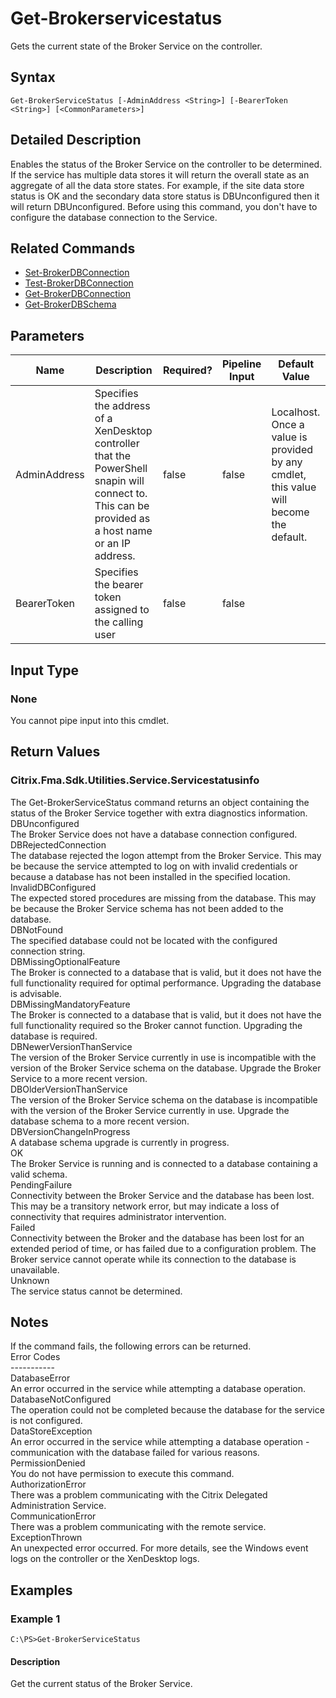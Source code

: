 ﻿
# Get-Brokerservicestatus
Gets the current state of the Broker Service on the controller.
## Syntax
```
Get-BrokerServiceStatus [-AdminAddress <String>] [-BearerToken <String>] [<CommonParameters>]
```
## Detailed Description
Enables the status of the Broker Service on the controller to be determined. If the service has multiple data stores it will return the overall state as an aggregate of all the data store states. For example, if the site data store status is OK and the secondary data store status is DBUnconfigured then it will return DBUnconfigured. Before using this command, you don't have to configure the database connection to the Service.


## Related Commands

* [Set-BrokerDBConnection](../Set-BrokerDBConnection/)
* [Test-BrokerDBConnection](../Test-BrokerDBConnection/)
* [Get-BrokerDBConnection](../Get-BrokerDBConnection/)
* [Get-BrokerDBSchema](../Get-BrokerDBSchema/)
## Parameters
| Name   | Description | Required? | Pipeline Input | Default Value |
| --- | --- | --- | --- | --- |
| AdminAddress | Specifies the address of a XenDesktop controller that the PowerShell snapin will connect to. This can be provided as a host name or an IP address. | false | false | Localhost. Once a value is provided by any cmdlet, this value will become the default. |
| BearerToken | Specifies the bearer token assigned to the calling user | false | false |  |

## Input Type

### None
You cannot pipe input into this cmdlet.
## Return Values

### Citrix.Fma.Sdk.Utilities.Service.Servicestatusinfo
The Get-BrokerServiceStatus command returns an object containing the status of the Broker Service together with extra diagnostics information.<br>DBUnconfigured<br>    The Broker Service does not have a database connection configured.<br>DBRejectedConnection<br>    The database rejected the logon attempt from the Broker Service.  This may be because the service attempted to log on with invalid credentials or because a database has not been installed in the specified location.<br>InvalidDBConfigured<br>    The expected stored procedures are missing from the database. This may be because the Broker Service schema has not been added to the database.<br>DBNotFound<br>    The specified database could not be located with the configured connection string.<br>DBMissingOptionalFeature<br>    The Broker is connected to a database that is valid, but it does not have the full functionality required for optimal performance. Upgrading the database is advisable.<br>DBMissingMandatoryFeature<br>    The Broker is connected to a database that is valid, but it does not have the full functionality required so the Broker cannot function. Upgrading the database is required.<br>DBNewerVersionThanService<br>    The version of the Broker Service currently in use is incompatible with the version of the Broker Service schema on the database.  Upgrade the Broker Service to a more recent version.<br>DBOlderVersionThanService<br>    The version of the Broker Service schema on the database is incompatible with the version of the Broker Service currently in use.  Upgrade the database schema to a more recent version.<br>DBVersionChangeInProgress<br>    A database schema upgrade is currently in progress.<br>OK<br>    The Broker Service is running and is connected to a database containing a valid schema.<br>PendingFailure<br>    Connectivity between the Broker Service and the database has been lost. This may be a transitory network error, but may indicate a loss of connectivity that requires administrator intervention.<br>Failed<br>    Connectivity between the Broker and the database has been lost for an extended period of time, or has failed due to a configuration problem. The Broker service cannot operate while its connection to the database is unavailable.<br>Unknown<br>    The service status cannot be determined.
## Notes
If the command fails, the following errors can be returned.<br>    Error Codes<br>    -----------<br>    DatabaseError<br>        An error occurred in the service while attempting a database operation.<br>    DatabaseNotConfigured<br>        The operation could not be completed because the database for the service is not configured.<br>    DataStoreException<br>        An error occurred in the service while attempting a database operation - communication with the database failed for various reasons.<br>    PermissionDenied<br>        You do not have permission to execute this command.<br>    AuthorizationError<br>        There was a problem communicating with the Citrix Delegated Administration Service.<br>    CommunicationError<br>        There was a problem communicating with the remote service.<br>    ExceptionThrown<br>        An unexpected error occurred.  For more details, see the Windows event logs on the controller or the XenDesktop logs.
## Examples

### Example 1
```
C:\PS>Get-BrokerServiceStatus
```
#### Description
Get the current status of the Broker Service.
